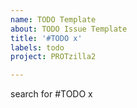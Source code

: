 ```yaml
---
name: TODO Template
about: TODO Issue Template
title: '#TODO x'
labels: todo
project: PROTzilla2

---
```


<Description>

search for #TODO x
